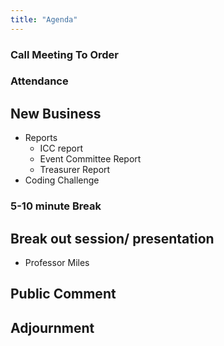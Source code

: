```yaml
---
title: "Agenda"
---
```


### Call Meeting To Order

### Attendance

## New Business

  * Reports
    - ICC report
    - Event Committee Report
    - Treasurer Report
  * Coding Challenge

### 5-10 minute Break

## Break out session/ presentation

  - Professor Miles

## Public Comment

## Adjournment
